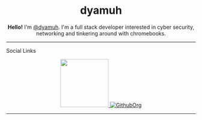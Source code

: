 <h1 align="center">dyamuh</h1>
    <p align="center">
      <b>Hello!</b> I'm <a href="https://discord.com/users/785207024388407347">@dyamuh</a>. I'm a full stack developer interested in cyber security, networking and tinkering around with chromebooks.
    </p>

  <hr>
  <p align="center">
     <p>Social Links</p>
    </p>
    <p align="center">
      <a href="https://discord.com/users/785207024388407347">
        <img src="https://i.imgur.com/HgS0pmK.png" width="128" height="auto">
      </a>
      <a href="https://github.com/Phantom-Proxies" class="social-link">
        <img src="https://avatars.githubusercontent.com/u/200521621?s=400&u=3f72bfc47cde625c2b6360e5cc180d25992d19a7&v=4" alt="GithubOrg" />
      </a>
      </a>
    </p>
  <hr>
